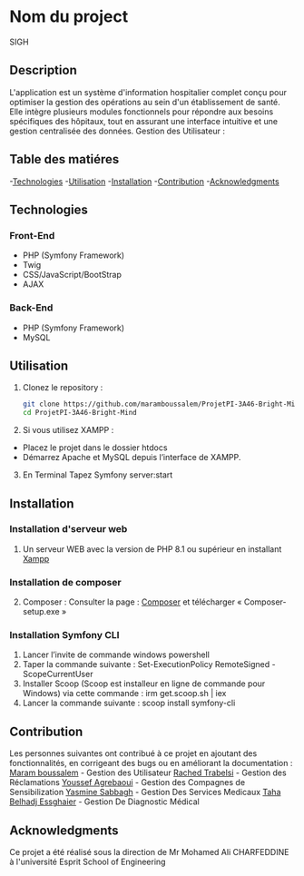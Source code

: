 # Nom du project
SIGH
## Description 
L'application est un système d'information hospitalier complet conçu pour optimiser la gestion des opérations au sein d'un établissement de santé. Elle intègre plusieurs modules fonctionnels pour répondre aux besoins spécifiques des hôpitaux, tout en assurant une interface intuitive et une gestion centralisée des données.
Gestion des Utilisateur : 
## Table des matiéres
-[Technologies](#Contribution)
-[Utilisation](#Utilisation)
-[Installation](#Installation)
-[Contribution](#Contribution)
-[Acknowledgments](#Acknowledgments)

## Technologies

### Front-End
* PHP (Symfony Framework)
* Twig
* CSS/JavaScript/BootStrap
* AJAX

### Back-End
* PHP (Symfony Framework)
* MySQL

## Utilisation
1. Clonez le repository :
    ```bash
    git clone https://github.com/maramboussalem/ProjetPI-3A46-Bright-Mind.git
    cd ProjetPI-3A46-Bright-Mind


2. Si vous utilisez XAMPP :

* Placez le projet dans le dossier htdocs
* Démarrez Apache et MySQL depuis l’interface de XAMPP.

3. En Terminal Tapez Symfony server:start


## Installation
### Installation d'serveur web
1. Un serveur WEB avec la version de PHP 8.1 ou supérieur en installant [Xampp](https://www.apachefriends.org/download.html) 
### Installation de composer
2. Composer : Consulter la page : [Composer](https://getcomposer.org/download/) et télécharger « Composer-setup.exe »
### Installation Symfony CLI
1. Lancer l’invite de commande windows powershell
2. Taper la commande suivante : Set-ExecutionPolicy RemoteSigned -ScopeCurrentUser
3. Installer Scoop (Scoop est installeur en ligne de commande pour Windows) via cette commande : irm get.scoop.sh | iex
4. Lancer la commande suivante : scoop install symfony-cli

## Contribution
Les personnes suivantes ont contribué à ce projet en ajoutant des fonctionnalités, en corrigeant des bugs ou en améliorant la documentation :
[Maram boussalem](https://github.com/maramboussalem) - Gestion des Utilisateur
[Rached Trabelsi](https://github.com/3aatroos) - Gestion des Réclamations
[Youssef Agrebaoui](https://github.com/YoussefAG1337) - Gestion des Compagnes de Sensibilization
[Yasmine Sabbagh](https://github.com/yasminesabbagh) - Gestion Des Services Medicaux
[Taha Belhadj Essghaier](https://github.com/TahaBelhadjEssghaier) - Gestion De Diagnostic Médical

## Acknowledgments 
Ce projet a été réalisé sous la direction de Mr Mohamed Ali CHARFEDDINE à l'université Esprit School of Engineering


